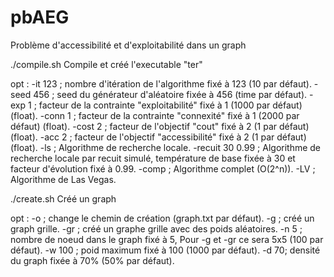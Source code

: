 # pbAEG
Problème d'accessibilité et d'exploitabilité dans un graph

./compile.sh
Compile et créé l'executable "ter"

opt :
-it 123 ; nombre d'itération de l'algorithme fixé à 123 (10 par défaut).
-seed 456 ; seed du générateur d'aléatoire fixée à 456 (time par défaut).
-exp 1 ; facteur de la contrainte "exploitabilité" fixé à 1 (1000 par défaut) (float).
-conn 1 ; facteur de la contrainte "connexité" fixé à 1 (2000 par défaut) (float).
-cost 2 ; facteur de l'objectif "cout" fixé à 2 (1 par défaut) (float).
-acc 2 ; facteur de l'objectif "accessibilité" fixé à 2 (1 par défaut) (float).
-ls ; Algorithme de recherche locale.
-recuit 30 0.99 ; Algorithme de recherche locale par recuit simulé, température de base fixée à 30 et facteur d'évolution fixé à 0.99.
-comp ; Algorithme complet (O(2^n)).
-LV ; Algorithme de Las Vegas.


./create.sh
Créé un graph

opt :
-o ; change le chemin de création (graph.txt par défaut).
-g ; créé un graph grille.
-gr ; créé un graphe grille avec des poids aléatoires.
-n 5 ; nombre de noeud dans le graph fixé à 5, Pour -g et -gr ce sera 5x5 (100 par défaut).
-w 100 ; poid maximum fixé à 100 (1000 par défaut).
-d 70; densité du graph fixée à 70% (50% par défaut).
